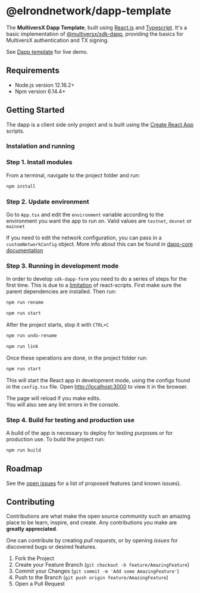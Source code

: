 # @elrondnetwork/dapp-template
The __MultiversX Dapp Template__, built using [React.js](https://reactjs.org/) and [Typescript](https://www.typescriptlang.org/).
It's a basic implementation of [@multiversx/sdk-dapp](https://www.npmjs.com/package/@multiversx/sdk-dapp), providing the basics for MultiversX authentication and TX signing.

See [Dapp template](https://dapp-template.multiversx.com/) for live demo.

## Requirements

* Node.js version 12.16.2+
* Npm version 6.14.4+

## Getting Started

The dapp is a client side only project and is built using the [Create React App](https://create-react-app.dev)  scripts.

### Instalation and running

### Step 1. Install modules

From a terminal, navigate to the project folder and run:

```bash
npm install
```

### Step 2. Update environment

Go to `App.tsx` and edit the `environment` variable according to the environment you want the app to run on.
Valid values are `testnet`, `devnet` or `mainnet`

If you need to edit the network configuration, you can pass in a `customNetworkConfig` object.
More info about this can be found in [dapp-core documentation](https://github.com/multiversx/sdk-dapp)

### Step 3. Running in development mode

In order to develop `sdk-dapp-form` you need to do a series of steps for the first time. This is due to a [limitation](https://stackoverflow.com/questions/59056714/react-scripts-parent-folder-node-modules-error-when-running-in-child-location) of react-scripts.
First make sure the parent dependencies are installed. 
Then run:
```bash
npm run rename
```
```bash
npm run start
```
After the project starts, stop it with `CTRL+C`
```bash
npm run undo-rename
```
```bash
npm run link
```

Once these operations are done, in the project folder run:

```bash
npm run start
```

This will start the React app in development mode, using the configs found in the `config.tsx` file.
Open [http://localhost:3000](http://localhost:3000) to view it in the browser.

The page will reload if you make edits.\
You will also see any lint errors in the console.

### Step 4. Build for testing and production use

A build of the app is necessary to deploy for testing purposes or for production use.
To build the project run:

```bash
npm run build
```

## Roadmap

See the [open issues](https://github.com/multiversx/template-dapp/issues) for a list of proposed features (and known issues).

## Contributing

Contributions are what make the open source community such an amazing place to be learn, inspire, and create. Any contributions you make are **greatly appreciated**.

One can contribute by creating _pull requests_, or by opening _issues_ for discovered bugs or desired features.

1. Fork the Project
2. Create your Feature Branch (`git checkout -b feature/AmazingFeature`)
3. Commit your Changes (`git commit -m 'Add some AmazingFeature'`)
4. Push to the Branch (`git push origin feature/AmazingFeature`)
5. Open a Pull Request


